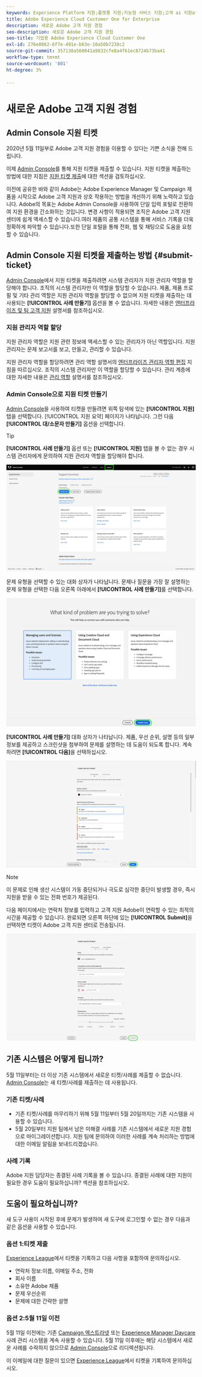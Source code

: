 ```yaml
---
keywords: Experience Platform 지원;플랫폼 지원;지능형 서비스 지원;고객 ai 지원attribution ai 지원rtcdp 지원지원 티켓 제출;고객 지원
title: Adobe Experience Cloud Customer One for Enterprise
description: 새로운 Adobe 고객 지원 경험
seo-description: 새로운 Adobe 고객 지원 경험
seo-title: 기업용 Adobe Experience Cloud Customer One
exl-id: 276e0862-6f7e-491e-b63e-10a50b7238c2
source-git-commit: 357138a560041a9832cfe8a4f61ec8724b73ba41
workflow-type: tm+mt
source-wordcount: '801'
ht-degree: 3%

---
```


# 새로운 Adobe 고객 지원 경험

## Admin Console 지원 티켓

2020년 5월 11일부로 Adobe 고객 지원 경험을 이용할 수 있다는 기쁜 소식을 전해 드립니다.

이제 [Admin Console](https://adminconsole.adobe.com/)를 통해 지원 티켓을 제출할 수 있습니다. 지원 티켓을 제출하는 방법에 대한 지침은 [지원 티켓 제출](#submit-ticket)에 대한 섹션을 검토하십시오.

이전에 공유한 바와 같이 Adobe는 Adobe Experience Manager 및 Campaign 제품을 시작으로 Adobe 고객 지원과 상호 작용하는 방법을 개선하기 위해 노력하고 있습니다. Adobe의 목표는 Adobe Admin Console을 사용하여 단일 입력 포털로 전환하여 지원 환경을 간소화하는 것입니다. 변경 사항이 적용되면 조직은 Adobe 고객 지원 센터에 쉽게 액세스할 수 있습니다.여러 제품의 공통 시스템을 통해 서비스 기록을 더욱 정확하게 파악할 수 있습니다.또한 단일 포털을 통해 전화, 웹 및 채팅으로 도움을 요청할 수 있습니다.

## Admin Console 지원 티켓을 제출하는 방법 {#submit-ticket}

[Admin Console](https://adminconsole.adobe.com/)에서 지원 티켓을 제출하려면 시스템 관리자가 지원 관리자 역할을 할당해야 합니다. 조직의 시스템 관리자만 이 역할을 할당할 수 있습니다. 제품, 제품 프로필 및 기타 관리 역할은 지원 관리자 역할을 할당할 수 없으며 지원 티켓을 제출하는 데 사용되는 **[!UICONTROL 사례 만들기]** 옵션을 볼 수 없습니다. 자세한 내용은 [엔터프라이즈 및 팀 고객 지원](https://helpx.adobe.com/enterprise/using/support-and-expert-services.html) 설명서를 참조하십시오.

### 지원 관리자 역할 할당

지원 관리자 역할은 지원 관련 정보에 액세스할 수 있는 관리자가 아닌 역할입니다. 지원 관리자는 문제 보고서를 보고, 만들고, 관리할 수 있습니다.

지원 관리자 역할을 할당하려면 관리 역할 설명서의 [엔터프라이즈 관리자 역할 편집](https://helpx.adobe.com/enterprise/using/admin-roles.html#add-admin-teams) 지침을 따르십시오. 조직의 시스템 관리자만 이 역할을 할당할 수 있습니다. 관리 계층에 대한 자세한 내용은 [관리 역할](https://helpx.adobe.com/enterprise/admin-guide.html/enterprise/using/admin-roles.ug.html) 설명서를 참조하십시오.

### Admin Console으로 지원 티켓 만들기

[Admin Console](https://adminconsole.adobe.com/)을 사용하여 티켓을 만들려면 위쪽 탐색에 있는 **[!UICONTROL 지원]** 탭을 선택합니다. [!UICONTROL 지원 요약] 페이지가 나타납니다. 그런 다음 **[!UICONTROL 대/소문자 만들기]** 옵션을 선택합니다.

>[!TIP]
>
> **[!UICONTROL 사례 만들기]** 옵션 또는 **[!UICONTROL 지원]** 탭을 볼 수 없는 경우 시스템 관리자에게 문의하여 지원 관리자 역할을 할당해야 합니다.

![Admin Console 지원 탭](./assets/Support.png)

문제 유형을 선택할 수 있는 대화 상자가 나타납니다. 문제나 질문을 가장 잘 설명하는 문제 유형을 선택한 다음 오른쪽 아래에서 **[!UICONTROL 사례 만들기]**&#x200B;를 선택합니다.

![문제 선택](./assets/select-case-type.png)

**[!UICONTROL 사례 만들기]** 대화 상자가 나타납니다. 제품, 우선 순위, 설명 등의 일부 정보를 제공하고 스크린샷을 첨부하여 문제를 설명하는 데 도움이 되도록 합니다. 계속하려면 **[!UICONTROL 다음]**&#x200B;을 선택하십시오.

![사례 만들기](./assets/create_case.png)

>[!NOTE]
>
> 이 문제로 인해 생산 시스템이 가동 중단되거나 극도로 심각한 중단이 발생할 경우, 즉시 지원을 받을 수 있는 전화 번호가 제공된다.

다음 페이지에서는 연락처 정보를 입력하고 고객 지원 Adobe이 연락할 수 있는 최적의 시간을 제공할 수 있습니다. 완료되면 오른쪽 하단에 있는 **[!UICONTROL Submit]**&#x200B;을 선택하면 티켓이 Adobe 고객 지원 센터로 전송됩니다.

![티켓 제출](./assets/submit_case.png)

## 기존 시스템은 어떻게 됩니까?

5월 11일부터는 더 이상 기존 시스템에서 새로운 티켓/사례를 제출할 수 없습니다.  [Admin Console](https://adminconsole.adobe.com/)는 새 티켓/사례를 제출하는 데 사용됩니다.

### 기존 티켓/사례

* 기존 티켓/사례를 마무리하기 위해 5월 11일부터 5월 20일까지는 기존 시스템을 사용할 수 있습니다.
* 5월 20일부터 지원 팀에서 남은 미해결 사례를 기존 시스템에서 새로운 지원 경험으로 마이그레이션합니다.  지원 팀에 문의하여 이러한 사례를 계속 처리하는 방법에 대한 이메일 알림을 보내드리겠습니다.

### 사례 기록

Adobe 지원 담당자는 종결된 사례 기록을 볼 수 있습니다.  종결된 사례에 대한 지원이 필요한 경우 도움이 필요하십니까? 섹션을 참조하십시오.

## 도움이 필요하십니까?

새 도구 사용이 시작된 후에 문제가 발생하여 새 도구에 로그인할 수 없는 경우 다음과 같은 옵션을 사용할 수 있습니다.

### 옵션 1:티켓 제출

[Experience League](https://experienceleague.adobe.com/?support-solution=General#support)에서 티켓을 기록하고 다음 사항을 포함하여 문의하십시오.

* 연락처 정보:이름, 이메일 주소, 전화
* 회사 이름
* 소유한 Adobe 제품
* 문제 우선순위
* 문제에 대한 간략한 설명

### 옵션 2:5월 11일 이전

5월 11일 이전에는 기존 [Campaign 엑스트라넷](https://support.neolane.net/webApp/extranetLogin) 또는 [Experience Manager Daycare](https://daycare.day.com/home.html) 사례 관리 시스템을 계속 사용할 수 있습니다.  5월 11일 이후에는 해당 시스템에서 새로운 사례를 수락하지 않으므로 [Admin Console](https://adminconsole.adobe.com/)으로 리디렉션됩니다.

이 이메일에 대한 질문이 있으면 [Experience League](https://experienceleague.adobe.com/?support-solution=General#support)에서 티켓을 기록하여 문의하십시오.
